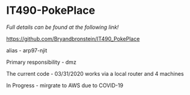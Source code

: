# IT490-PokePlace

*Full details can be found at the following link!*

https://github.com/Bryandbronstein/IT490_PokePlace

alias - arp97-njit

Primary responsibility - dmz


The current code - 03/31/2020 works via a local router and 4 machines

In Progress - mirgrate to AWS due to COVID-19
